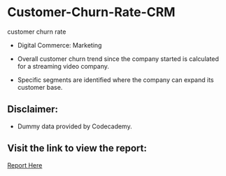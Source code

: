# Customer-Churn-Rate-CRM
customer churn rate
- Digital Commerce: Marketing

- Overall customer churn trend since the company started is calculated for a streaming video company.
- Specific segments are identified where the company can expand its customer base.

## Disclaimer:
- Dummy data provided by Codecademy.

## Visit the link to view the report: 
[Report Here](https://docs.google.com/presentation/d/e/2PACX-1vTmgCAaKJs3BkPVeNXkRGg0njvzIEpYdE-5M07cCKA-Cwaj6pJ_xhBed2c_w5PRmgA0x3kDG_kO3ToE/pub?start=true&loop=true&delayms=3000) 
